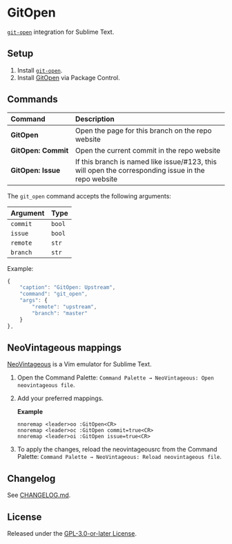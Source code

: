 # GitOpen

[`git-open`](https://github.com/paulirish/git-open) integration for Sublime Text.

## Setup

1. Install [`git-open`](https://github.com/paulirish/git-open).
2. Install [GitOpen](https://packagecontrol.io/packages/GitOpen) via Package Control.

## Commands

Command                     | Description
:---------------------------| :----------
**GitOpen**                 | Open the page for this branch on the repo website
**GitOpen:&nbsp;Commit**    | Open the current commit in the repo website
**GitOpen:&nbsp;Issue**     | If this branch is named like issue/\#123, this will open the corresponding issue in the repo website

The `git_open` command accepts the following arguments:

Argument | Type
:--------|:-----
`commit` | `bool`
`issue` | `bool`
`remote` | `str`
`branch` | `str`

Example:

```js
{
    "caption": "GitOpen: Upstream",
    "command": "git_open",
    "args": {
        "remote": "upstream",
        "branch": "master"
    }
},
```

## NeoVintageous mappings

[NeoVintageous](https://github.com/NeoVintageous/NeoVintageous) is a Vim emulator for Sublime Text.

1. Open the Command Palette: `Command Palette → NeoVintageous: Open neovintageous file`.

2. Add your preferred mappings.

   **Example**

   ```vim
   nnoremap <leader>oo :GitOpen<CR>
   nnoremap <leader>oc :GitOpen commit=true<CR>
   nnoremap <leader>oi :GitOpen issue=true<CR>
   ```

3. To apply the changes, reload the neovintageousrc from the Command Palette: `Command Palette → NeoVintageous: Reload neovintageous file`.

## Changelog

See [CHANGELOG.md](CHANGELOG.md).

## License

Released under the [GPL-3.0-or-later License](LICENSE).
